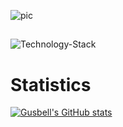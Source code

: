 ![pic](https://user-images.githubusercontent.com/77166960/161437870-b88de6ec-120b-47fd-a5a6-88e0bc8e4053.png)


##
<!-- ![windows](https://img.shields.io/badge/-windows-black?style=for-the-badge)
![ubuntu](https://img.shields.io/badge/-ubuntu-black?style=for-the-badge)

![python](https://img.shields.io/badge/-python-black?style=for-the-badge)
![javascript](https://img.shields.io/badge/-javascript-black?style=for-the-badge)
![typescript](https://img.shields.io/badge/-typescript-black?style=for-the-badge)
![html](https://img.shields.io/badge/-html-black?style=for-the-badge)
![css](https://img.shields.io/badge/-css-black?style=for-the-badge)
![tailwindcss](https://img.shields.io/badge/-tailwindcss-black?style=for-the-badge)
![windicss](https://img.shields.io/badge/-windicss-black?style=for-the-badge)
![sql](https://img.shields.io/badge/-prisma-black?style=for-the-badge)

![vue.js](https://img.shields.io/badge/-vue.js-black?style=for-the-badge)
![nuxt.js](https://img.shields.io/badge/-nuxt.js-black?style=for-the-badge)
![node.js](https://img.shields.io/badge/-node.js-black?style=for-the-badge)
![flask](https://img.shields.io/badge/-flask-black?style=for-the-badge)
![quart](https://img.shields.io/badge/-quart-black?style=for-the-badge)

![vscode](https://img.shields.io/badge/-vscode-brightgreen?style=for-the-badge) -->

![Technology-Stack](https://user-images.githubusercontent.com/77166960/163433637-bb145c88-d7cc-480c-bd24-c98fd21ddf28.png)


# Statistics #

[![Gusbell's GitHub stats](https://github-readme-stats.vercel.app/api?username=Gusb3ll&show_icons=true&theme=tokyonight&count_private=true)](https://github.com/Gusb3ll)
